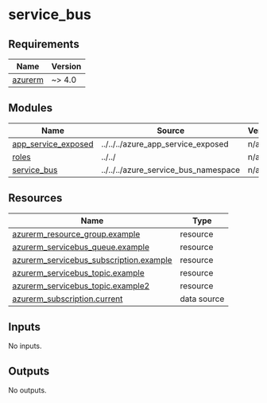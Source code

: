 # service_bus

<!-- BEGIN_TF_DOCS -->
## Requirements

| Name | Version |
|------|---------|
| <a name="requirement_azurerm"></a> [azurerm](#requirement\_azurerm) | ~> 4.0 |

## Modules

| Name | Source | Version |
|------|--------|---------|
| <a name="module_app_service_exposed"></a> [app\_service\_exposed](#module\_app\_service\_exposed) | ../../../azure_app_service_exposed | n/a |
| <a name="module_roles"></a> [roles](#module\_roles) | ../../ | n/a |
| <a name="module_service_bus"></a> [service\_bus](#module\_service\_bus) | ../../../azure_service_bus_namespace | n/a |

## Resources

| Name | Type |
|------|------|
| [azurerm_resource_group.example](https://registry.terraform.io/providers/hashicorp/azurerm/latest/docs/resources/resource_group) | resource |
| [azurerm_servicebus_queue.example](https://registry.terraform.io/providers/hashicorp/azurerm/latest/docs/resources/servicebus_queue) | resource |
| [azurerm_servicebus_subscription.example](https://registry.terraform.io/providers/hashicorp/azurerm/latest/docs/resources/servicebus_subscription) | resource |
| [azurerm_servicebus_topic.example](https://registry.terraform.io/providers/hashicorp/azurerm/latest/docs/resources/servicebus_topic) | resource |
| [azurerm_servicebus_topic.example2](https://registry.terraform.io/providers/hashicorp/azurerm/latest/docs/resources/servicebus_topic) | resource |
| [azurerm_subscription.current](https://registry.terraform.io/providers/hashicorp/azurerm/latest/docs/data-sources/subscription) | data source |

## Inputs

No inputs.

## Outputs

No outputs.
<!-- END_TF_DOCS -->
